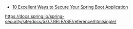 * [10 Excellent Ways to Secure Your Spring Boot Application](https://developer.okta.com/blog/2018/07/30/10-ways-to-secure-spring-boot)

https://docs.spring.io/spring-security/site/docs/5.0.7.RELEASE/reference/htmlsingle/
